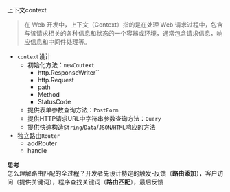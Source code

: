 上下文context

> 在 Web 开发中，上下文（Context）指的是在处理 Web 请求过程中，包含与该请求相关的各种信息和状态的一个容器或环境，通常包含请求信息，响应信息和中间件处理等。

- ``context``设计
  - 初始化方法：``newCoutext``
    - http.ResponseWriter``
    - http.Request
    - path
    - Method
    - StatusCode
  - 提供表单参数查询方法：``PostForm``
  - 提供HTTP请求URL中字符串参数查询方法：``Query``
  - 提供快速构造``String``/``Data``/``JSON``/``HTML``响应的方法
- 独立路由``Router``
  - addRouter
  - handle

**思考**  
怎么理解路由匹配的全过程？开发者先设计特定的触发-反馈（**路由添加**），客户访问（提供关键词），程序查找关键词（**路由匹配**），最后反馈